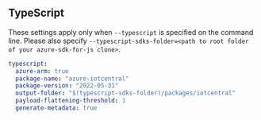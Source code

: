 ## TypeScript

These settings apply only when `--typescript` is specified on the command line.
Please also specify `--typescript-sdks-folder=<path to root folder of your azure-sdk-for-js clone>`.

```yaml $(typescript)
typescript:
  azure-arm: true
  package-name: "azure-iotcentral"
  package-version: "2022-05-31"
  output-folder: "$(typescript-sdks-folder)/packages/iotcentral"
  payload-flattening-threshold: 1
  generate-metadata: true
```